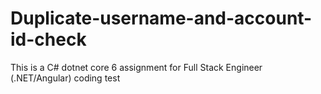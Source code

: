 # Duplicate-username-and-account-id-check
This is a C# dotnet core 6 assignment for Full Stack Engineer (.NET/Angular) coding test
